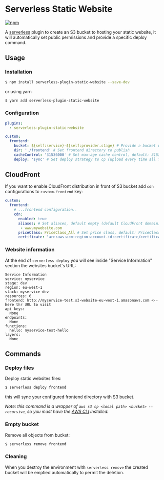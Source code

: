 # Serverless Static Website

[![npm](https://img.shields.io/npm/v/serverless-plugin-static-website.svg)](https://www.npmjs.com/package/serverless-plugin-static-website)

A [serverless](https://serverless.com) plugin to create an S3 bucket to hosting your static website, it will automatically set public permissions and provide a specific deploy command.

## Usage

### Installation

```bash
$ npm install serverless-plugin-static-website --save-dev
```
or using yarn
```bash
$ yarn add serverless-plugin-static-website
```

### Configuration

```yaml
plugins:
  - serverless-plugin-static-website

custom:
  frontend: 
    bucket: ${self:service}-${self:provider.stage} # Provide a bucket name
    dir: './frontend' # Set frontend directory to publish
    cacheControl: '31536000' # Set max-age cache control, default: 31536000
    deploy: 'sync' # Set deploy strategy to cp (upload every time all files), or sync (upload only newer files), default: sync
```

## CloudFront

If you want to enable CloudFront distribution in front of S3 bucket add `cdn` configurations to `custom.frontend` key:

```yaml
custom:
  frontend: 
    # ...frontend configuration..
    cdn: 
      enabled: true
      aliases: # Set aliases, default empty (default CloudFront domain)
       - www.mywebsite.com
      priceClass: PriceClass_All # Set price class, default: PriceClass_100
      certificate: 'arn:aws:acm:region:account-id:certificate/certificate-id' # Set custom certificate
```

### Website information

At the end of `serverless deploy` you will see inside "Service Information" section the websites bucket's URL:
```
Service Information
service: myservice
stage: dev
region: eu-west-1
stack: myservice-dev
resources: 6
frontend: http://myservice-test.s3-website-eu-west-1.amazonaws.com <-- here thr URL to visit
api keys:
  None
endpoints:
  None
functions:
  hello: myservice-test-hello
layers:
  None
```

## Commands

### Deploy files

Deploy static websites files:
```bash
$ serverless deploy frontend
```
this will sync your configured frontend directory with S3 bucket.

_Note: this command is a wrapper of `aws s3 cp <local path> <bucket> --recursive`, so you must have the [AWS CLI](https://docs.aws.amazon.com/en_us/cli/latest/userguide/cli-chap-install.html) installed._

### Empty bucket

Remove all objects from bucket:
```bash
$ serverless remove frontend
```

### Cleaning

When you destroy the environment with `serverless remove` the created bucket will be emptied automatically to permit the deletion.
